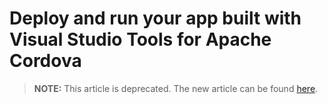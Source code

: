 <properties
   pageTitle="Deploy and run your app built with Visual Studio Tools for Apache Cordova | Cordova"
   description="description"
   services="na"
   documentationCenter=""
   authors="Mikejo5000"
   tags=""/>
<tags
   ms.service="na"
   ms.devlang="javascript"
   ms.topic="article"
   ms.tgt_pltfrm="mobile-multiple"
   ms.workload="na"
   ms.date="09/10/2015"
   ms.author="mikejo"/>

# Deploy and run your app built with Visual Studio Tools for Apache Cordova

> **NOTE:** This article is deprecated. The new article can be found [here](/articles/develop-apps/deploy-and-run-app.md).

